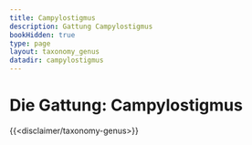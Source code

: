 ```yaml
---
title: Campylostigmus
description: Gattung Campylostigmus
bookHidden: true
type: page
layout: taxonomy_genus
datadir: campylostigmus
---
```


# Die Gattung: Campylostigmus
{{<disclaimer/taxonomy-genus>}}
